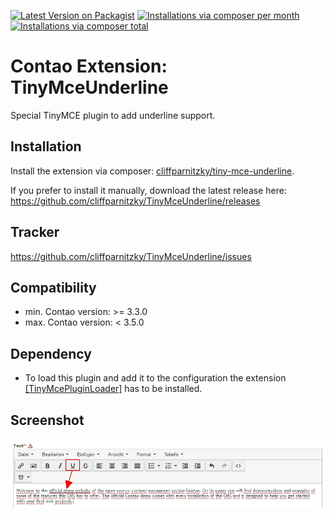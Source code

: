 [![Latest Version on Packagist](http://img.shields.io/packagist/v/cliffparnitzky/tiny-mce-underline.svg?style=flat)](https://packagist.org/packages/cliffparnitzky/tiny-mce-underline)
[![Installations via composer per month](http://img.shields.io/packagist/dm/cliffparnitzky/tiny-mce-underline.svg?style=flat)](https://packagist.org/packages/cliffparnitzky/tiny-mce-underline)
[![Installations via composer total](http://img.shields.io/packagist/dt/cliffparnitzky/tiny-mce-underline.svg?style=flat)](https://packagist.org/packages/cliffparnitzky/tiny-mce-underline)

Contao Extension: TinyMceUnderline
==================================

Special TinyMCE plugin to add underline support.


Installation
------------

Install the extension via composer: [cliffparnitzky/tiny-mce-underline](https://packagist.org/packages/cliffparnitzky/tiny-mce-underline).

If you prefer to install it manually, download the latest release here: https://github.com/cliffparnitzky/TinyMceUnderline/releases


Tracker
-------

https://github.com/cliffparnitzky/TinyMceUnderline/issues


Compatibility
-------------

- min. Contao version: >= 3.3.0
- max. Contao version: <  3.5.0


Dependency
----------

- To load this plugin and add it to the configuration the extension [[TinyMcePluginLoader]](https://github.com/cliffparnitzky/TinyMcePluginLoader) has to be installed.


Screenshot
----------

![Screenshot](screenshot.jpg)